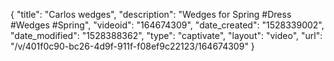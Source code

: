 {
    "title": "Carlos wedges",
    "description": "Wedges for Spring #Dress #Wedges #Spring",
    "videoid": "164674309",
    "date_created": "1528339002",
    "date_modified": "1528388362",
    "type": "captivate",
    "layout": "video",
    "url": "\/v\/401f0c90-bc26-4d9f-911f-f08ef9c22123\/164674309"
}